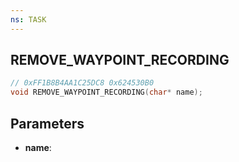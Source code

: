 ```yaml
---
ns: TASK
---
```

## REMOVE_WAYPOINT_RECORDING

```c
// 0xFF1B8B4AA1C25DC8 0x624530B0
void REMOVE_WAYPOINT_RECORDING(char* name);
```

## Parameters
* **name**:
